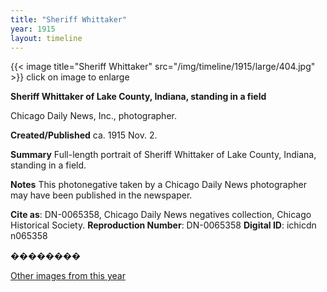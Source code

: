 ```yaml
---
title: "Sheriff Whittaker"
year: 1915
layout: timeline
---
```


{{< image title="Sheriff Whittaker" src="/img/timeline/1915/large/404.jpg" >}}
click on image to enlarge

__**Sheriff Whittaker of Lake County, Indiana, standing in a field**__

Chicago Daily News, Inc., photographer.

**Created/Published**
ca. 1915 Nov. 2.

**Summary**
Full-length portrait of Sheriff Whittaker of Lake County, Indiana, standing in a field.

**Notes**
This photonegative taken by a Chicago Daily News photographer may have been published in the newspaper.

__Cite as__: DN-0065358, Chicago Daily News negatives collection, Chicago Historical Society.
__Reproduction Number__: DN-0065358
__Digital ID__: ichicdn n065358

��������  

[Other images from this year](/historical/timeline/1915)
